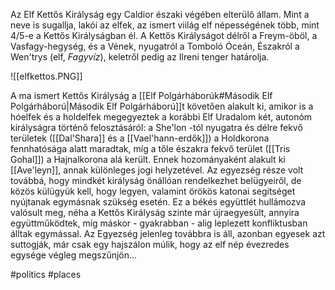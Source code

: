 Az Elf Kettős Királyság egy Caldior északi végében elterülő állam. Mint a neve is sugallja, lakói az elfek, az ismert viilág elf népességének több, mint 4/5-e a Kettős Királyságban él. A Kettős Királyságot délről a Freym-öböl, a Vasfagy-hegység, és a Vének, nyugatról a Tomboló Óceán, Északról a Wen'trys (elf, *Fagyvíz*), keletről pedig az Ilreni tenger határolja.

![[elfkettos.PNG]]

A ma ismert Kettős Királyság a [[Elf Polgárháborúk#Második Elf Polgárháború|Második Elf Polgárháború]]t követően alakult ki, amikor is a hóelfek és a holdelfek megegyeztek a korábbi Elf Uradalom két, autonóm királyságra történő felosztásáról: a She'lon -tól nyugatra és délre fekvő területek ([[Dal'Shara]] és a [[Vael'hann-erdők]]) a Holdkorona fennhatósága alatt maradtak, míg a tőle északra fekvő terület ([[Tris Gohal]]) a Hajnalkorona alá került. Ennek hozományaként alakult ki [[Ave'leyn]], annak különleges jogi helyzetével.
Az egyezség része volt továbbá, hogy mindkét királyság önállóan rendelkezhet belügyeiről, de közös külügyük kell, hogy legyen, valamint örökös katonai segítséget nyújtanak egymásnak szükség esetén.
Ez a békés együttlét hullámozva valósult meg, néha a Kettős Királyság szinte már újraegyesült, annyira együttműködtek, míg máskor - gyakrabban - alig leplezett konfliktusban álltak egymással. Az Egyezség jelenleg továbbra is áll, azonban egyesek azt suttogják, már csak egy hajszálon múlik, hogy az elf nép évezredes egysége végleg megszűnjön...

#politics #places 
